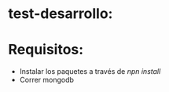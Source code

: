 # test-desarrollo:

# Requisitos:

- Instalar los paquetes a través de _npn install_
- Correr mongodb

